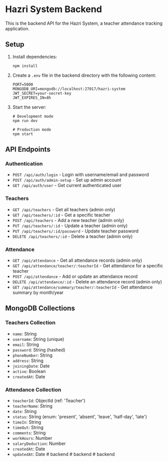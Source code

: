 # Hazri System Backend

This is the backend API for the Hazri System, a teacher attendance tracking application.

## Setup

1. Install dependencies:
   ```
   npm install
   ```

2. Create a `.env` file in the backend directory with the following content:
   ```
   PORT=5000
   MONGODB_URI=mongodb://localhost:27017/hazri-system
   JWT_SECRET=your-secret-key
   JWT_EXPIRES_IN=8h
   ```

3. Start the server:
   ```
   # Development mode
   npm run dev
   
   # Production mode
   npm start
   ```

## API Endpoints

### Authentication
- `POST /api/auth/login` - Login with username/email and password
- `POST /api/auth/admin-setup` - Set up admin account
- `GET /api/auth/user` - Get current authenticated user

### Teachers
- `GET /api/teachers` - Get all teachers (admin only)
- `GET /api/teachers/:id` - Get a specific teacher
- `POST /api/teachers` - Add a new teacher (admin only)
- `PUT /api/teachers/:id` - Update a teacher (admin only)
- `PUT /api/teachers/:id/password` - Update teacher password
- `DELETE /api/teachers/:id` - Delete a teacher (admin only)

### Attendance
- `GET /api/attendance` - Get all attendance records (admin only)
- `GET /api/attendance/teacher/:teacherId` - Get attendance for a specific teacher
- `POST /api/attendance` - Add or update an attendance record
- `DELETE /api/attendance/:id` - Delete an attendance record (admin only)
- `GET /api/attendance/summary/teacher/:teacherId` - Get attendance summary by month/year

## MongoDB Collections

### Teachers Collection
- `name`: String
- `username`: String (unique)
- `email`: String
- `password`: String (hashed)
- `phoneNumber`: String
- `address`: String
- `joiningDate`: Date
- `active`: Boolean
- `createdAt`: Date

### Attendance Collection
- `teacherId`: ObjectId (ref: 'Teacher')
- `teacherName`: String
- `date`: String
- `status`: String (enum: 'present', 'absent', 'leave', 'half-day', 'late')
- `timeIn`: String
- `timeOut`: String
- `comments`: String
- `workHours`: Number
- `salaryDeduction`: Number
- `createdAt`: Date
- `updatedAt`: Date #   b a c k e n d  
 #   b a c k e n d  
 #   b a c k e n d  
 